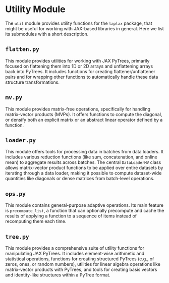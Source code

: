 # Utility Module

The `util` module provides utility functions for the `laplax` package, that might be useful for working with JAX-based libraries in general. Here we list its submodules with a short description.

## `flatten.py`
This module provides utilities for working with JAX PyTrees, primarily focused on flattening them into 1D or 2D arrays and unflattening arrays back into PyTrees. It includes functions for creating flattener/unflattener pairs and for wrapping other functions to automatically handle these data structure transformations.

## `mv.py`
This module provides matrix-free operations, specifically for handling matrix-vector products (MVPs). It offers functions to compute the diagonal, or densify both an explicit matrix or an abstract linear operator defined by a function.

## `loader.py`
This module offers tools for processing data in batches from data loaders. It includes various reduction functions (like sum, concatenation, and online mean) to aggregate results across batches. The central `DataLoaderMV` class allows matrix-vector product functions to be applied over entire datasets by iterating through a data loader, making it possible to compute dataset-wide quantities like diagonals or dense matrices from batch-level operations.

## `ops.py`
This module contains general-purpose adaptive operations. Its main feature is `precompute_list`, a function that can optionally precompute and cache the results of applying a function to a sequence of items instead of recomputing them each time.

## `tree.py`
This module provides a comprehensive suite of utility functions for manipulating JAX PyTrees. It includes element-wise arithmetic and statistical operations, functions for creating structured PyTrees (e.g., of zeros, ones, or random numbers), utilities for linear algebra operations like matrix-vector products with PyTrees, and tools for creating basis vectors and identity-like structures within a PyTree format.
